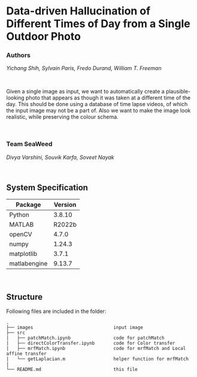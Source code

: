 # Data-driven Hallucination of Different Times of Day from a Single Outdoor Photo
### Authors
*Yichang Shih,* 
*Sylvain Paris,* 
*Fredo Durand,* 
*William T. Freeman*

<br>

Given a single image as input, we want to automatically create a plausible-looking photo that appears as though it was taken at a different time of the day. This should be done using a database of time lapse videos, of which the input image may not be a part of. Also we want to make the image look realistic, while preserving the colour schema.

<br>

### Team SeaWeed
*Divya Varshini,*
*Souvik Karfa,*
*Soveet Nayak*

<br>

## System Specification
| Package | Version  |
| ------  | -------- | 
| Python  |  3.8.10  |
| MATLAB   |  R2022b  |
| openCV  |  4.7.0   |
| numpy   |  1.24.3  |
| matplotlib   |  3.7.1  |
| matlabengine   |  9.13.7  |

<br>

## Structure
Following files are included in the folder:

    .
    ├── images                              input image
    ├── src                    
    |   ├── patchMatch.ipynb                code for patchMatch
    |   ├── directColorTransfer.ipynb       code for Color transfer 
    |   ├── mrfMatch.ipynb                  code for mrfMatch and Local affine transfer
    |   └── getLaplacian.m                  helper function for mrfMatch
    |  
    └── README.md                           this file
